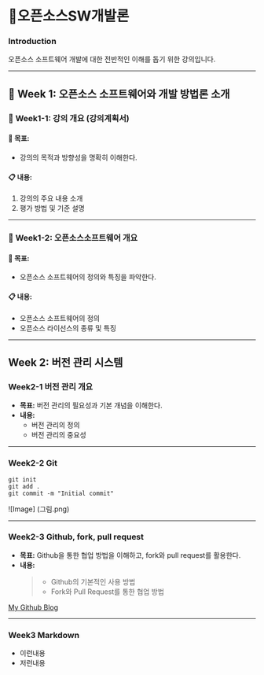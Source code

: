 # 📘**오픈소스SW개발론**

### **Introduction**

오픈소스 소프트웨어 개발에 대한 전반적인 이해를 돕기 위한 강의입니다.

-------------

## 📆 **Week 1: 오픈소스 소프트웨어와 개발 방법론 소개**

### 📑 **Week1-1: 강의 개요 (강의계획서)**
#### **🎯 목표:** 
- 강의의 목적과 방향성을 명확히 이해한다.

#### **📋 내용:** 
1. 강의의 주요 내용 소개
2. 평가 방법 및 기준 설명

-------------

### 📑 **Week1-2: 오픈소스소프트웨어 개요**
#### **🎯 목표:** 
- 오픈소스 소프트웨어의 정의와 특징을 파악한다.

#### **📋 내용:**
- 오픈소스 소프트웨어의 정의
- 오픈소스 라이선스의 종류 및 특징

-------------

## **Week 2: 버전 관리 시스템**

### Week2-1 버전 관리 개요
- **목표:** 버전 관리의 필요성과 기본 개념을 이해한다.
- **내용:**
   - 버전 관리의 정의
   - 버전 관리의 중요성

-------------

### Week2-2 Git
```git
git init
git add .
git commit -m "Initial commit"
```

![Image] (그림.png)

-------------

### Week2-3 Github, fork, pull request
- **목표:** Github을 통한 협업 방법을 이해하고, fork와 pull request를 활용한다.
- **내용:**
   >- Github의 기본적인 사용 방법
   >- Fork와 Pull Request를 통한 협업 방법

[My Github Blog](https://github.com/kkanuseobin)

-------------

### Week3     Markdown
* 이런내용
* 저런내용

